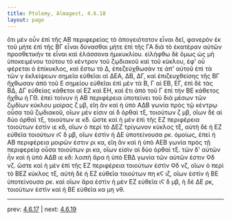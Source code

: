 ```yaml
---
title: Ptolemy, Almagest, 4.6.18
layout: page
---
```


ὅτι μὲν οὖν ἐπὶ τῆς ΑΒ περιφερείας τὸ ἀπογειότατον εἶναι δεῖ, φανερὸν ἐκ τοῦ μήτε ἐπὶ τῆς ΒΓ εἶναι δύνασθαι μήτε ἐπὶ τῆς ΓΑ διὰ τὸ ἑκατέραν αὐτῶν προσθετικήν τε εἶναι καὶ ἐλάσσονα ἡμικυκλίου. εἰλήφθω δὲ ὅμως ὡς μὴ ὑποκειμένου τούτου τὸ κέντρον τοῦ ζῳδιακοῦ καὶ τοῦ κύκλου, ἐφ' οὗ φέρεται ὁ ἐπίκυκλος, καὶ ἔστω τὸ Δ, ἐπεζεύχθωσάν τε ἀπ' αὐτοῦ ἐπὶ τὰ τῶν γ ἐκλείψεων σημεῖα εὐθεῖαι αἱ ΔΕΑ, ΔΒ, ΔΓ, καὶ ἐπιζευχθείσης τῆς ΒΓ ἤχθωσαν ἀπὸ τοῦ Ε σημείου εὐθεῖαι ἐπὶ μὲν τὰ Β, Γ αἱ ΕΒ, ΕΓ, ἐπὶ δὲ τὰς ΒΔ, ΔΓ εὐθείας κάθετοι αἱ ΕΖ καὶ ΕΗ, καὶ ἔτι ἀπὸ τοῦ Γ ἐπὶ τὴν ΒΕ κάθετος ἤχθω ἡ ΓΘ. ἐπεὶ τοίνυν ἡ ΑΒ περιφέρεια ὑποτείνει τοῦ διὰ μέσων τῶν ζῳδίων κύκλου μοίρας ζ μβ, εἴη ἂν καὶ ἡ ὑπὸ ΑΔΒ γωνία πρὸς τῷ κέντρῳ οὖσα τοῦ ζῳδιακοῦ, οἵων μέν εἰσιν αἱ δ ὀρθαὶ τξ, τοιούτων ζ μβ, οἵων δὲ αἱ δύο ὀρθαὶ τξ, τοιούτων ιε κδ. ὥστε καὶ ἡ μὲν ἐπὶ τῆς ΕΖ περιφέρεια τοιούτων ἐστὶν ιε κδ, οἵων ὁ περὶ τὸ ΔΕΖ τρίγωνον κύκλος τξ, αὐτὴ δὲ ἡ ΕΖ εὐθεῖα τοιούτων ιϚ δ μβ, οἵων ἐστὶν ἡ ΔΕ ὑποτείνουσα ρκ. ὁμοίως, ἐπεὶ ἡ ΑΒ περιφέρεια μοιρῶν ἐστιν ρι κα, εἴη ἂν καὶ ἡ ὑπὸ ΑΕΒ γωνία πρὸς τῇ περιφερείᾳ οὖσα τοιούτων ρι κα, οἵων εἰσὶν αἱ δύο ὀρθαὶ τξ. τῶν δ' αὐτῶν ἦν καὶ ἡ ὑπὸ ΑΔΒ ιε κδ: λοιπὴ ἄρα ἡ ὑπὸ ΕΒΔ γωνία τῶν αὐτῶν ἐστιν Ϙδ νζ. ὥστε καὶ ἡ μὲν ἐπὶ τῆς ΕΖ περιφέρεια τοιούτων ἐστὶν Ϙδ νζ, οἵων ὁ περὶ τὸ ΒΕΖ κύκλος τξ, αὐτὴ δὲ ἡ ΕΖ εὐθεῖα τοιούτων πη κϚ ιζ, οἵων ἐστὶν ἡ ΒΕ ὑποτείνουσα ρκ. καὶ οἵων ἄρα ἐστὶν ἡ μὲν ΕΖ εὐθεῖα ιϚ δ μβ, ἡ δὲ ΔΕ ρκ, τοιούτων ἐστὶν καὶ ἡ ΒΕ εὐθεῖα κα μη νθ. 

---

prev: [4.6.17](../4.6.17/) | next: [4.6.19](../4.6.19/)

